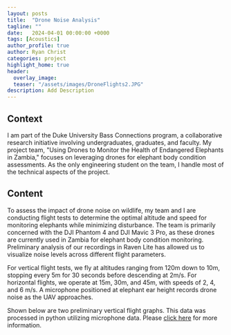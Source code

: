 ```yaml
---
layout: posts
title:  "Drone Noise Analysis"
tagline: ""
date:   2024-04-01 00:00:00 +0000
tags: [Acoustics]
author_profile: true
author: Ryan Christ
categories: project
highlight_home: true
header:
  overlay_image: 
  teaser: "/assets/images/DroneFlights2.JPG"
description: Add Description
---
```


## Context
I am part of the Duke University Bass Connections program, a collaborative research initiative involving undergraduates, graduates, and faculty. My project team, "Using Drones to Monitor the Health of Endangered Elephants in Zambia," focuses on leveraging drones for elephant body condition assessments. As the only engineering student on the team, I handle most of the technical aspects of the project.

## Content
To assess the impact of drone noise on wildlife, my team and I are conducting flight tests to determine the optimal altitude and speed for monitoring elephants while minimizing disturbance. The team is primarily concerned with the DJI Phantom 4 and DJI Mavic 3 Pro, as these drones are currently used in Zambia for elephant body condition monitoring. Preliminary analysis of our recordings in Raven Lite has allowed us to visualize noise levels across different flight parameters.

For vertical flight tests, we fly at altitudes ranging from 120m down to 10m, stopping every 5m for 30 seconds before descending at 2m/s. For horizontal flights, we operate at 15m, 30m, and 45m, with speeds of 2, 4, and 6 m/s. A microphone positioned at elephant ear height records drone noise as the UAV approaches.

Shown below are two preliminary vertical flight graphs. This data was processed in python utilizing microphone data. Please [click here](https://github.com/ryanjchrist/Drone_Noise_Analysis) for more information.

<div id="nanogallery2"></div>
<script>
  $("#nanogallery2").nanogallery2({
  // ### gallery settings ###
  thumbnailHeight:  150,
  thumbnailWidth:   150,
  itemsBaseURL:     '/assets/images/',

  // ### gallery content ###
  items: [
      { src: 'SPLvsFrequencyAtSelectedAltitudes.png', srct: 'SPLvsFrequencyAtSelectedAltitudes.png' },
      { src: 'SPLvsFrequencyAtAllAltitudes.png', srct: 'SPLvsFrequencyAtAllAltitudes.png' },
      { src: 'SampleTxtFile.png', srct: 'SampleTxtFile.png' },
      { src: 'DroneData11-7.png', srct: 'DroneData11-7.png' },
      { src: 'DroneFlights2.JPG', srct: 'DroneFlights2.JPG' },

  ]
});
</script>